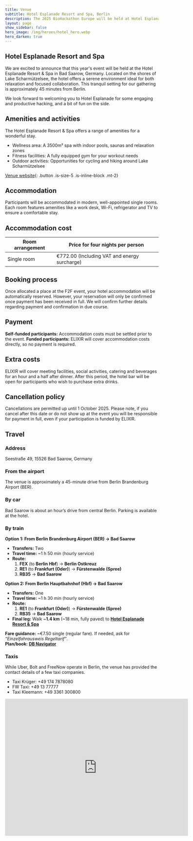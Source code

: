 ```yaml
---
title: Venue
subtitle: Hotel Esplanade Resort and Spa, Berlin
description: The 2025 BioHackathon Europe will be held at Hotel Esplanade Resort and Spa, Bad Saarow.
layout: page
show_sidebar: false
hero_image: /img/heroes/hotel_hero.webp
hero_darken: true
---
```


## Hotel Esplanade Resort and Spa
We are excited to announce that this year's event will be held at the Hotel Esplanade Resort & Spa in Bad Saarow, Germany. Located on the shores of Lake Scharmützelsee, the hotel offers a serene environment ideal for both relaxation and focused collaboration. This tranquil setting for our gathering is approximately 45 minutes from Berlin.

We look forward to welcoming you to Hotel Esplanade for some engaging and productive hacking, and a bit of fun on the side.

## Amenities and activities
The Hotel Esplanade Resort & Spa offers a range of amenities for a wonderful stay.
 * Wellness area: A 3500m² spa with indoor pools, saunas and relaxation zones
 * Fitness facilities: A fully equipped gym for your workout needs
 * Outdoor activities: Opportunities for cycling and hiking around Lake Scharmützelsee

[Venue website](https://www.esplanade-resort.de/){: .button .is-size-5 .is-inline-block .mt-2}

## Accommodation
Participants will be accommodated in modern, well-appointed single rooms. Each room features amenities like a work desk, Wi-Fi, refrigerator and TV to ensure a comfortable stay. 

## Accommodation cost

| Room arrangement    | Price for four nights per person |
| -------- | ------- |
| Single room	  | €772.00 (Including VAT and energy surcharge) | 

## Booking process
Once allocated a place at the F2F event, your hotel accommodation will be automatically reserved. However, your reservation will only be confirmed once payment has been received in full. We will confirm further details regarding payment and confirmation in due course.

## Payment
**Self-funded participants:** Accommodation costs must be settled prior to the event. 
**Funded participants:** ELIXIR will cover accommodation costs directly, so no payment is required. 

## Extra costs
ELIXIR will cover meeting facilities, social activities, catering and beverages for an hour and a half after dinner. After this period, the hotel bar will be open for participants who wish to purchase extra drinks. 

## Cancellation policy
Cancellations are permitted up until 1 October 2025. Please note, if you cancel after this date or do not show up at the event you will be responsible for payment in full, even if your participation is funded by ELIXIR. 

## Travel

### Address
Seestraße 49, 15526 Bad Saarow, Germany

### From the airport
The venue is approximately a 45-minute drive from Berlin Brandenburg Airport (BER).

### By car
Bad Saarow is about an hour’s drive from central Berlin. Parking is available at the hotel.

### By train

**Option 1: From Berlin Brandenburg Airport (BER) → Bad Saarow**  
- **Transfers:** Two  
- **Travel time:** ~1 h 50 min (hourly service)  
- **Route:**  
  1) **FEX** (to **Berlin Hbf**) → **Berlin Ostkreuz**  
  2) **RE1** (to **Frankfurt (Oder)**) → **Fürstenwalde (Spree)**  
  3) **RB35** → **Bad Saarow**

**Option 2: From Berlin Hauptbahnhof (Hbf) → Bad Saarow**  
- **Transfers:** One  
- **Travel time:** ~1 h 30 min (hourly service)  
- **Route:**  
  1) **RE1** (to **Frankfurt (Oder)**) → **Fürstenwalde (Spree)**  
  2) **RB35** → **Bad Saarow**  
- **Final leg:** Walk ~**1.4 km** (~18 min, fully paved) to **[Hotel Esplanade Resort & Spa](https://www.esplanade-resort.de/)**

**Fare guidance:** ~€7.50 single (regular fare). If needed, ask for *“Einzelfahrausweis Regeltarif”*.  
**Plan/book:** **[DB Navigator](https://int.bahn.de/en/buchung/start?vbid=8c55c12e-e7a1-4fd6-a2bf-4c45f7919f5c)**

### Taxis
While Uber, Bolt and FreeNow operate in Berlin, the venue has provided the contact details of a few taxi companies.
- Taxi Krüger: +49 174 7878080  
- FW Taxi: +49 13 77777  
- Taxi Kleemann: +49 3361 300800

<iframe src="https://www.google.com/maps/embed?pb=!1m18!1m12!1m3!1d2570.5545085927624!2d14.046963350682926!3d52.29175952773259!2m3!1f0!2f0!3f0!3m2!1i1024!2i768!4f13.1!3m3!1m2!1s0x47078a0258fe21a3%3A0xa6c15d8aff907ccb!2sHotel%20Esplanade%20Resort%20%26%20Spa!5e0!3m2!1sen!2suk!4v1740759371748!5m2!1sen!2suk" width="600" height="450" style="border:0;" allowfullscreen="" loading="lazy" referrerpolicy="no-referrer-when-downgrade"></iframe>
